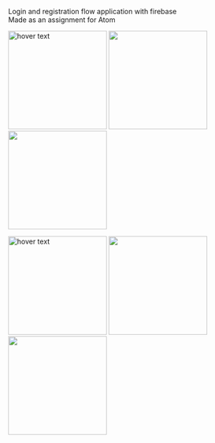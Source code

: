 Login and registration flow application with firebase <br/>
Made as an assignment for Atom<br/>
<p>
  <img src="https://github.com/captain-nemo1/Atom-LoginApp/blob/master/AppPhotos/dark1.jpg" width="200" title="hover text">
  <img src="https://github.com/captain-nemo1/Atom-LoginApp/blob/master/AppPhotos/dark2.jpg" width="200">
  <img src="https://github.com/captain-nemo1/Atom-LoginApp/blob/master/AppPhotos/dark3.jpg" width="200">
</p>
<p>
  <img src="https://github.com/captain-nemo1/Atom-LoginApp/blob/master/AppPhotos/light1.jpg" width="200" title="hover text">
  <img src="https://github.com/captain-nemo1/Atom-LoginApp/blob/master/AppPhotos/light2.jpg" width="200">
  <img src="https://github.com/captain-nemo1/Atom-LoginApp/blob/master/AppPhotos/light3.jpg" width="200">
</p>
